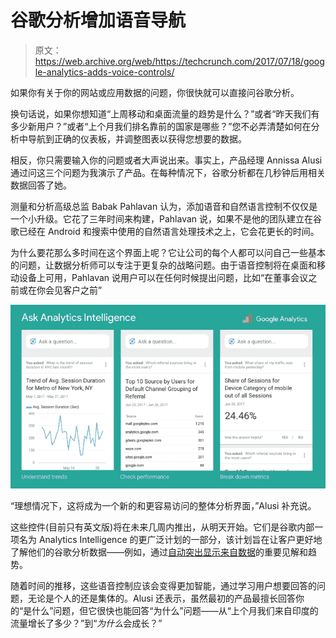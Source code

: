 # 谷歌分析增加语音导航 

> 原文：<https://web.archive.org/web/https://techcrunch.com/2017/07/18/google-analytics-adds-voice-controls/>

如果你有关于你的网站或应用数据的问题，你很快就可以直接问谷歌分析。

换句话说，如果你想知道“上周移动和桌面流量的趋势是什么？”或者“昨天我们有多少新用户？”或者“上个月我们排名靠前的国家是哪些？”您不必弄清楚如何在分析中导航到正确的仪表板，并调整图表以获得您想要的数据。

相反，你只需要输入你的问题或者大声说出来。事实上，产品经理 Annissa Alusi 通过问这三个问题为我演示了产品。在每种情况下，谷歌分析都在几秒钟后用相关数据回答了她。

测量和分析高级总监 Babak Pahlavan 认为，添加语音和自然语言控制不仅仅是一个小升级。它花了三年时间来构建，Pahlavan 说，如果不是他的团队建立在谷歌已经在 Android 和搜索中使用的自然语言处理技术之上，它会花更长的时间。

为什么要花那么多时间在这个界面上呢？它让公司的每个人都可以问自己一些基本的问题，让数据分析师可以专注于更复杂的战略问题。由于语音控制将在桌面和移动设备上可用，Pahlavan 说用户可以在任何时候提出问题，比如“在董事会议之前或在你会见客户之前”

[![Google Analytics voice](img/feb397583fd5eadc4f38955bbf180c93.png)](https://web.archive.org/web/20221209171619/https://beta.techcrunch.com/2017/07/18/google-analytics-adds-voice-controls/analytics-intelligence-img/)

“理想情况下，这将成为一个新的和更容易访问的整体分析界面，”Alusi 补充说。

这些控件(目前只有英文版)将在未来几周内推出，从明天开始。它们是谷歌内部一项名为 Analytics Intelligence 的更广泛计划的一部分，该计划旨在让客户更好地了解他们的谷歌分析数据——例如，通过[自动突出显示来自数据](https://web.archive.org/web/20221209171619/https://beta.techcrunch.com/2016/09/02/google-analytics-automated-insights/)的重要见解和趋势。

随着时间的推移，这些语音控制应该会变得更加智能，通过学习用户想要回答的问题，无论是个人的还是集体的。Alusi 还表示，虽然最初的产品最擅长回答你的“是什么”问题，但它很快也能回答“为什么”问题——从“上个月我们来自印度的流量增长了多少？”到“*为什么*会成长？”